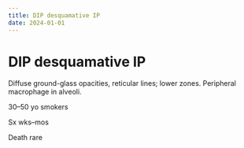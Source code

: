 ```yaml
---
title: DIP desquamative IP
date: 2024-01-01
---
```

# DIP desquamative IP

Diffuse ground-glass opacities, reticular lines; lower zones. Peripheral macrophage in alveoli.

30–50 yo smokers

Sx wks–mos

Death rare
